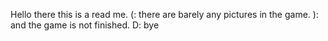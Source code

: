 Hello there this is a read me. (: there are barely any pictures in the game. ): and the game is not finished. D: bye
